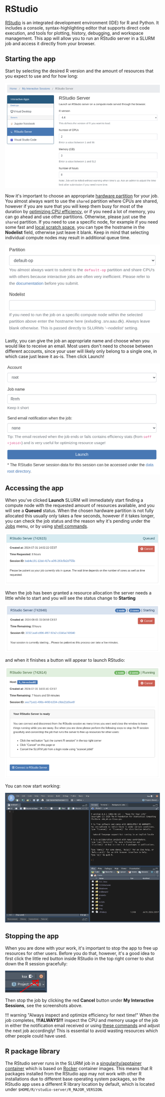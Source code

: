 # RStudio
[RStudio](https://posit.co/products/open-source/rstudio/) is an integrated development environment (IDE) for R and Python. It includes a console, syntax-highlighting editor that supports direct code execution, and tools for plotting, history, debugging, and workspace management. This app will allow you to run an RStudio server in a SLURM job and access it directly from your browser.

## Starting the app
Start by selecting the desired R version and the amount of resources that you expect to use and for how long:

![rstudio resources](img/rstudio_resources.png)

Now it's important to choose an appropriate [hardware partition](../../../slurm/partitions.md) for your job. You almost always want to use the `shared` partition where CPUs are shared, however if you are sure that you will keep them busy for most of the duration by [optimizing CPU efficiency](../../../slurm/efficiency.md), or if you need a lot of memory, you can go ahead and use other partitions. Otherwise, please just use the `shared` partition. If you need to use a specific node, for example if you need some fast and [local scratch space](../../../storage.md#local-scratch-space), you can type the hostname in the **Nodelist** field, otherwise just leave it blank. Keep in mind that selecting individual compute nodes may result in additional queue time.

![partition](img/partition.png)

Lastly, you can give the job an appropriate name and choose when you would like to receive an email. Most users don't need to choose between different accounts, since your user will likely only belong to a single one, in which case just leave it as-is. Then click Launch!

![rstudio launch](img/rstudio_launch.png)

## Accessing the app
When you've clicked **Launch** SLURM will immediately start finding a compute node with the requested amount of resources available, and you will see a **Queued** status. When the chosen hardware partition is not fully allocated this usually only takes a few seconds, however if it takes longer, you can check the job status and the reason why it's pending under the [Jobs](../jobqueue.md) menu, or by using [shell commands](../../../slurm/jobcontrol.md#get-job-status-info).

![rstudio queued](img/rstudio_queued.png)

When the job has been granted a resource allocation the server needs a little while to start and you will see the status change to **Starting**

![rstudio starting](img/rstudio_starting.png)

and when it finishes a button will appear to launch RStudio:

![rstudio running](img/rstudio_running.png)

You can now start working:

![rstudio inside](img/rstudio_inside.png)

## Stopping the app
When you are done with your work, it's important to stop the app to free up resources for other users. Before you do that, however, it's a good idea to first click the little red button inside RStudio in the top right corner to shut down the R session gracefully:

![rstudio quit](img/rstudio_quit.png)

Then stop the job by clicking the red **Cancel** button under **My Interactive Sessions**, see the screenshots above.

!!! warning "Always inspect and optimize efficiency for next time!"
    When the job completes, **!!!ALWAYS!!!** inspect the CPU and memory usage of the job in either the notification email received or using [these commands](../../../slurm/accounting.md#job-efficiency-summary) and adjust the next job accordingly! This is essential to avoid wasting resources which other people could have used.

## R package library
The RStudio server runs in the SLURM job in a [singularity/apptainer container](../../../software/containers.md#singularityapptainer) which is based on [Rocker](https://rocker-project.org/) container images. This means that R packages installed from the RStudio app may not work with other R installations due to different base operating system packages, so the RStudio app uses a different R library location by default, which is located under `$HOME/R/rstudio-server/R_MAJOR_VERSION`.